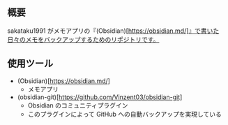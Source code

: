 ## 概要
sakataku1991 がメモアプリの『(Obsidian)[https://obsidian.md/]』で書いた日々のメモをバックアップするためのリポジトリです。

## 使用ツール
- (Obsidian)[https://obsidian.md/]
    - メモアプリ
- (obsidian-git)[https://github.com/Vinzent03/obsidian-git]
    - Obsidian のコミュニティプラグイン
    - このプラグインによって GitHub への自動バックアップを実現している
